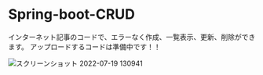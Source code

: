 # Spring-boot-CRUD
インターネット記事のコードで、エラーなく作成、一覧表示、更新、削除ができます。
アップロードするコードは準備中です！！

![スクリーンショット 2022-07-19 130941](https://user-images.githubusercontent.com/90837337/179676639-ec682986-f42a-4e99-824d-1f3d31b3d6a7.png)

